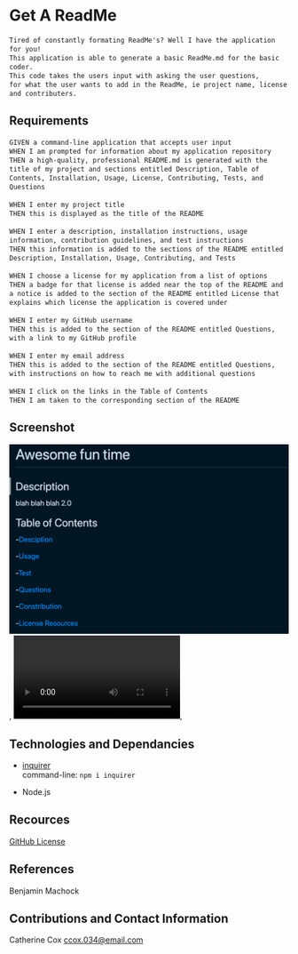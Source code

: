 # Get A ReadMe

```
Tired of constantly formating ReadMe's? Well I have the application for you!
This application is able to generate a basic ReadMe.md for the basic coder.
This code takes the users input with asking the user questions,
for what the user wants to add in the ReadMe, ie project name, license and contributers.
```

## Requirements

<!-- ----------------------- -->

```
GIVEN a command-line application that accepts user input
WHEN I am prompted for information about my application repository
THEN a high-quality, professional README.md is generated with the title of my project and sections entitled Description, Table of Contents, Installation, Usage, License, Contributing, Tests, and Questions

WHEN I enter my project title
THEN this is displayed as the title of the README

WHEN I enter a description, installation instructions, usage information, contribution guidelines, and test instructions
THEN this information is added to the sections of the README entitled Description, Installation, Usage, Contributing, and Tests

WHEN I choose a license for my application from a list of options
THEN a badge for that license is added near the top of the README and a notice is added to the section of the README entitled License that explains which license the application is covered under

WHEN I enter my GitHub username
THEN this is added to the section of the README entitled Questions, with a link to my GitHub profile

WHEN I enter my email address
THEN this is added to the section of the README entitled Questions, with instructions on how to reach me with additional questions

WHEN I click on the links in the Table of Contents
THEN I am taken to the corresponding section of the README
```

## Screenshot

<!-- ----------------------- -->

![Screen Shot](images/ScreenShot.png),
![Recording](images/recording.mov),

## Technologies and Dependancies

<!-- ----------------------- -->

- [inquirer](https://www.npmjs.com/package/inquirer)<br />
  command-line: `npm i inquirer`

- Node.js

## Recources

<!-- ----------------------- -->

[GitHub License](https://gist.github.com/lukas-h/2a5d00690736b4c3a7ba)

## References

<!-- ----------------------- -->

Benjamin Machock

## Contributions and Contact Information

<!-- ----------------------- -->

Catherine Cox
ccox.034@email.com
